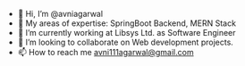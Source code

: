 - 👋 Hi, I’m @avniagarwal
- 👀 My areas of expertise: SpringBoot Backend, MERN Stack
- 🌱 I’m currently working at Libsys Ltd. as Software Engineer 
- 💞️ I’m looking to collaborate on Web development projects.
- 📫 How to reach me avni111agarwal@gmail.com

<!---
avniagarwal/avniagarwal is a ✨ special ✨ repository because its `README.md` (this file) appears on your GitHub profile.
You can click the Preview link to take a look at your changes.
--->
